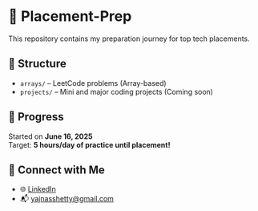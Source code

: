 # 🧠 Placement-Prep

This repository contains my preparation journey for top tech placements.

## 📁 Structure

- `arrays/` – LeetCode problems (Array-based)
- `projects/` – Mini and major coding projects (Coming soon)

## 🚀 Progress

Started on **June 16, 2025**  
Target: **5 hours/day of practice until placement!**

## 🔗 Connect with Me

- 🌐 [LinkedIn](https://linkedin.com/in/yajnasshetty)
- 📬 yajnasshetty@gmail.com
